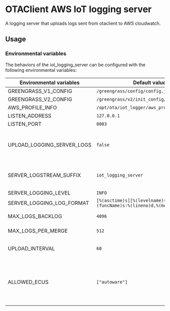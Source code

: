 # OTAClient AWS IoT logging server

A logging server that uploads logs sent from otaclient to AWS cloudwatch.

## Usage

### Environmental variables

The behaviors of the iot_logging_server can be configured with the following environmental variables:

| Environmental variables | Default value | Description |
| ---- | ---- | --- |
| GREENGRASS_V1_CONFIG | `/greengrass/config/config.json` | |
| GREENGRASS_V2_CONFIG | `/greengrass/v2/init_config/config.yaml` | |
| AWS_PROFILE_INFO | `/opt/ota/iot_logger/aws_profile_info.yaml` | |
| LISTEN_ADDRESS | `127.0.0.1` | |
| LISTEN_PORT | `8083` | |
| UPLOAD_LOGGING_SERVER_LOGS | `false` | Whether to upload the logs from server itself to cloudwatchlogs |
| SERVER_LOGSTREAM_SUFFIX | `iot_logging_server` | log_stream_suffix to use for local server logs upload |
| SERVER_LOGGING_LEVEL | `INFO` | |
| SERVER_LOGGING_LOG_FORMAT | `[%(asctime)s][%(levelname)s]-%(name)s:%(funcName)s:%(lineno)d,%(message)s` | |
| MAX_LOGS_BACKLOG | `4096` | Max pending log entries |
| MAX_LOGS_PER_MERGE | `512` | Max log entries in a merge group |
| UPLOAD_INTERVAL | `60` | Interval of uploading log batches to cloud |
| ALLOWED_ECUS | `["autoware"]` | An JSON array contains the allowed ECUs'ID, only logs from allowed ECUs will be processed |
